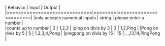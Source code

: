 | Behavior                     | Input  | Output                |
|==============================|========|=======================|
|only accepts numerical inputs | string | please enter a number |    
|counts up to number           | 3      | 1,2,3                 |
|ping on divis by 3            | 3      | 1,2,Ping              |
|Pong on divis  by 5           | 5      | 1,2,3,4,Pong          |
|pingpong on divis by 15       | 15     | ...,13,14,PingPong    |
